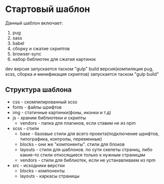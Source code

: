 # Стартовый шаблон

Данный шаблон включает:
1. pug
2. sass
3. babel
4. сборку и сжатие скриптов
5. browser-sync
6. набор библиотек для сжатия картинок

dev версия запускается таском "gulp"
build версия(компиляция pug, scss, сборка и минификация скриптов) запускается таском "gulp build"

## Структура шаблона

- css - скомпилированный scss
- fonts - файлы шрифтов
- img - статичные картинки(фоны, иконки и т.д)
- js - храним библиотеки и скрипты
	- vendors - папка для плагинов, если ставим не из npm
- scss - стили 
	- base - базовые стили для всего проекта(подключение шрифтов, типографика, контролы, переменные)
	- blocks - они же "компоненты". стили для блоков
	- layouts - стили для шаблонов. по сути скелеты страниц, либо какие-то стили относящиеся только к нужным страницам
	- vendors - стили для библиотек, если не устанавливаем из npm
- src - исходники верстки
	- blocks - компоненты
	- layouts - каркасы страницы
